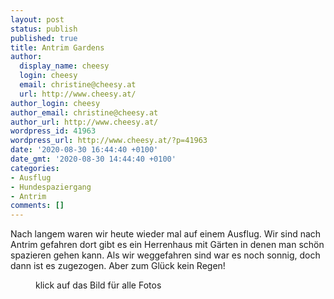 ```yaml
---
layout: post
status: publish
published: true
title: Antrim Gardens
author:
  display_name: cheesy
  login: cheesy
  email: christine@cheesy.at
  url: http://www.cheesy.at/
author_login: cheesy
author_email: christine@cheesy.at
author_url: http://www.cheesy.at/
wordpress_id: 41963
wordpress_url: http://www.cheesy.at/?p=41963
date: '2020-08-30 16:44:40 +0100'
date_gmt: '2020-08-30 14:44:40 +0100'
categories:
- Ausflug
- Hundespaziergang
- Antrim
comments: []
---
```

<!-- wp:paragraph -->
Nach langem waren wir heute wieder mal auf einem Ausflug. Wir sind nach Antrim gefahren dort gibt es ein Herrenhaus mit Gärten in denen man schön spazieren gehen kann. Als wir weggefahren sind war es noch sonnig, doch dann ist es zugezogen. Aber zum Glück kein Regen!
<!-- /wp:paragraph -->
<!-- wp:image {"id":41955,"linkDestination":"custom"} -->
<figure class="wp-block-image"><a href="{% link _fotos/ausfluege/2020-2/antrim-castle-and-gardens/index.md %}"><img src="{% link _fotos/ausfluege/2020-2/antrim-castle-and-gardens/Antrim-Gardens-009.jpg %}" alt="" class="wp-image-41955"></a><br>
<figcaption>klick auf das Bild für alle Fotos</figcaption>
</figure>
<!-- /wp:image -->
